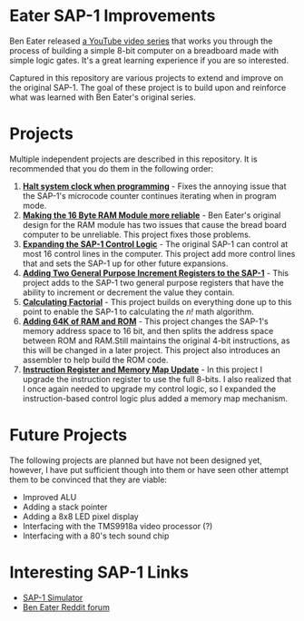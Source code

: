 # Eater SAP-1 Improvements
Ben Eater released [a YouTube video series](https://eater.net/8bit) that works you through the process of building a simple 8-bit computer on a breadboard made with simple logic gates. It's a great learning experience if you are so interested.

Captured in this repository are various projects to extend and improve on the original SAP-1. The goal of these project is to build upon and reinforce what was learned with Ben Eater's original series. 

# Projects
Multiple independent projects are described in this repository. It is recommended that you do them in the following order:

1. **[Halt system clock when programming](./clock-halt-when-programming/)** - Fixes the annoying issue that the SAP-1's microcode counter continues iterating when in program mode.
2. **[Making the 16 Byte RAM Module more reliable](./improving-reliability-of-ram-module/)** - Ben Eater's original design for the RAM module has two issues that cause the bread board computer to be unreliable. This project fixes those problems.
3. **[Expanding the SAP-1 Control Logic](./expanded-control-logic/)** - The original SAP-1 can control at most 16 control lines in the computer. This project add more control lines that and sets the SAP-1 up for other future expansions. 
4. **[Adding Two General Purpose Increment Registers to the SAP-1](./increment-registers/)** - This project adds to the SAP-1 two general purpose registers that have the ability to increment or decrement the value they contain.
5. **[Calculating Factorial](./calculating-factorial/)** - This project builds on everything done up to this point to enable the SAP-1 to calculating the _n!_ math algorithm. 
6. **[Adding 64K of RAM and ROM](./ram-rom-upgrade/)** - This project changes the SAP-1's memory address space to 16 bit, and then splits the address space between ROM and RAM.Still maintains the original 4-bit instructions, as this will be changed in a later project. This project also introduces an assembler to help build the ROM code. 
7. **[Instruction Register and Memory Map Update](./instruction-register-8-bit/)** - In this project I upgrade the instruction register to use the full 8-bits. I also realized that I once again needed to upgrade my control logic, so I expanded the instruction-based control logic plus added a memory map mechanism. 


# Future Projects
The following projects are planned but have not been designed yet, however, I have put sufficient though into them or have seen other attempt them to be convinced that they are viable:
* Improved ALU
* Adding a stack pointer
* Adding a 8x8 LED pixel display
* Interfacing with the TMS9918a video processor (?)
* Interfacing with a 80's tech sound chip



# Interesting SAP-1 Links

* [SAP-1 Simulator](https://github.com/milen-patel/SAP-1)
* [Ben Eater Reddit forum](https://www.reddit.com/r/beneater/)


